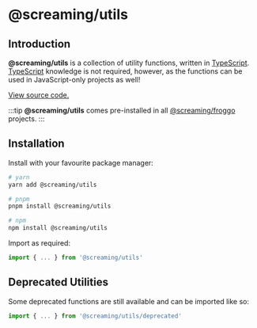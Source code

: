 # @screaming/utils

## Introduction

**@screaming/utils** is a collection of utility functions, written in [TypeScript](https://www.typescriptlang.org/). [TypeScript](https://www.typescriptlang.org/) knowledge is not required, however, as the functions can be used in JavaScript-only projects as well!

[View source code.](https://github.com/sf-designdev-packages/utils)

:::tip
**@screaming/utils** comes pre-installed in all [@screaming/froggo](../froggo/index.md) projects.
:::

## Installation

Install with your favourite package manager:

```sh
# yarn
yarn add @screaming/utils

# pnpm
pnpm install @screaming/utils

# npm
npm install @screaming/utils
```

Import as required:

```ts
import { ... } from '@screaming/utils'
```

## Deprecated Utilities

Some deprecated functions are still available and can be imported like so:

```ts
import { ... } from '@screaming/utils/deprecated'
```
